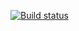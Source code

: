 [![Build status](https://ci.appveyor.com/api/projects/status/xgo3ocdl33aa50lx?svg=true)](https://ci.appveyor.com/project/IGOZON/dz-2-0)
